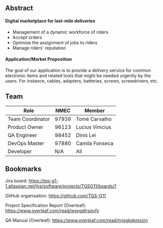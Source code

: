 ## Abstract

#### Digital marketplace for last-mile deliveries
* Management of a dynamic workforce of riders
* Accept orders
* Optimise the assignment of jobs to riders
* Manage riders' reputation

#### Application/Market Proposition

The goal of our application is to provide a delivery service for common electronic items and related tools that might be needed urgently by the users. For instance, cables, adapters, batteries, screws, screwdrivers, etc.


## Team

| Role             | NMEC  | Member          |
| ---------------- | ----- | --------------- |
| Team Coordinator | 97939 | Tomé Carvalho   |
| Product Owner    | 96123 | Lucius Vinicius |
| QA Engineer      | 98452 | Dinis Lei       |
| DevOps Master    | 97880 | Camila Fonseca  |
| Developer        | N/A   | All             |

## Bookmarks

Jira board: https://tqs-g1-1.atlassian.net/jira/software/projects/TQSG11/boards/1

GitHub organisation: https://github.com/TQS-G11

Project Specification Report (Overleaf): https://www.overleaf.com/read/wsvgdtrsqvfy

QA Manual (Overleaf): https://www.overleaf.com/read/mjggkpkmxzjn
